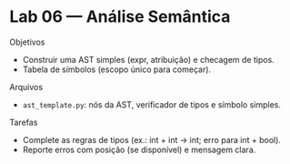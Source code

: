 # Lab 06 — Análise Semântica

Objetivos
- Construir uma AST simples (expr, atribuição) e checagem de tipos.
- Tabela de símbolos (escopo único para começar).

Arquivos
- `ast_template.py`: nós da AST, verificador de tipos e símbolo simples.

Tarefas
- Complete as regras de tipos (ex.: int + int -> int; erro para int + bool).
- Reporte erros com posição (se disponível) e mensagem clara.

